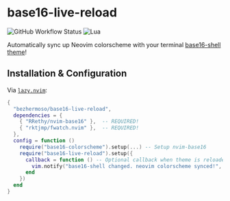 # base16-live-reload

![GitHub Workflow Status](https://img.shields.io/github/actions/workflow/status/ellisonleao/nvim-plugin-template/lint-test.yml?branch=main&style=for-the-badge)
![Lua](https://img.shields.io/badge/Made%20with%20Lua-blueviolet.svg?style=for-the-badge&logo=lua)

Automatically sync up Neovim colorscheme with your terminal [base16-shell theme](https://github.com/tinted-theming/base16-shell)!

## Installation & Configuration

Via [`lazy.nvim`](https://github.com/folke/lazy.nvim):

```lua
{
  "bezhermoso/base16-live-reload",
  dependencies = {
    { "RRethy/nvim-base16" },  -- REQUIRED!
    { "rktjmp/fwatch.nvim" },  -- REQUIRED!
  },
  config = function ()
    require("base16-colorscheme").setup(...) -- Setup nvim-base16
    require("base16-live-reload").setup({
      callback = function () -- Optional callback when theme is reloaded.
        vim.notify("base16-shell changed. neovim colorscheme synced!", vim.log.levels.INFO)
      end
    })
  end
}
```
